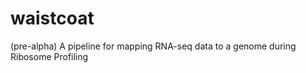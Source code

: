 waistcoat
=========

(pre-alpha) A pipeline for mapping RNA-seq data to a genome during Ribosome Profiling
